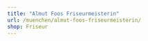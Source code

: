 ```yaml
---
title: "Almut Foos Friseurmeisterin"
url: /muenchen/almut-foos-friseurmeisterin/
shop: Friseur
---
```

